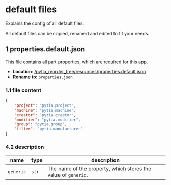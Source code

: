 # default files

Explains the config of all default files.

All default files can be copied, renamed and edited to fit your needs.

## 1 properties.default.json

This file contains all part properties, which are required for this app.

- **Location**: [/pytia_reorder_tree/resources/properties.default.json](../pytia_reorder_tree/resources/properties.default.json)
- **Rename to**: `properties.json`

### 1.1 file content

```json
{
    "project": "pytia.project",
    "machine": "pytia.machine",
    "creator": "pytia.creator",
    "modifier": "pytia.modifier",
    "group": "pytia.group",
    "filter": "pytia.manufacturer"
}
```

### 4.2 description

name | type | description
--- | --- | ---
`generic` | `str` | The name of the property, which stores the value of `generic`.
